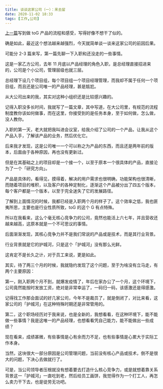 ```yaml
---
title: 谈谈这家公司（一）：来去留
date: 2020-11-02 18:33
tags: [工作,公司]
---
```


[上一篇](/2020/10/29/toG/)写到做 toG 产品的流程和感受，写得好像不想干了似的。

确是如此，最近这个想法越来越强烈，今天就简单谈一谈来这家公司的前因后果。

可能分 2-3 篇来写，第一篇先聊一下入职和还没走的一些事情。
<!-- more -->
这是一家乙方公司，去年 11 月底以产品经理的角色入职，是总经理直接招进来的，公司是个小公司，管理层级也就三层。

总经理下设几个项目组，每个项目组一个项目经理管理，而我却不属于任何一个项目组，而且还是公司唯一的产品经理，甚是尴尬。

从大公司出来的我，其实对这种小组织还是比较感兴趣的。

记得入职没多长时间，我就写了一篇文章，其中写道，在大公司里，有规范的流程制度教你该如何做事，而在这里，你接受到的是任务本身，至于如何做，怎么做，没人教你。

入职的第一天，老大就把我叫进会议室，给我介绍了公司的一个产品，让我从这个产品入手，了解该产品的业务，然后优化它。

后来我才发现，这是公司唯一一个可以称之为产品的东西，而且还是两年前的版本，后面由于各种原因，再也没有更新过。

但是在其基础之上的项目却是一个接一个，以至于原本一个很具体的产品，直接沦为了一个「研究方向」。

产品是具体的，看得见，摸得着，解决的用户需求也很明确，功能架构也很清晰，而随着项目的堆积，以及客户的各种定制化，逐渐这个产品被分出了四五个版本，每个客户都是一个版本，以至于完全迷失了它的发展路径。

了解到上面情况的时候，我都已经是入职两个月的样子了。这个效率之低，我也匪夷所思，主要也是行业性质所致，toG 的这个 G 有点特殊。

所以在我看来，这么个毫无核心竞争力的公司，竟然也能活上六七年，并且营收还越来越高，这原本就是一个不可思议的事情。

后面渐渐发现，其核心竞争力并不是我们常说的产品或是技术，而是其行业背景。

行业背景就是它的护城河，只是这个「护城河」没有那么光鲜。

这肯定不是长久之计，对于员工来说，更是如此。

其实，待了两三个月的时候，我就隐约发现了这个问题，至于为啥没有立马走，有两个主要原因：

第一，刚入职两个月不到，就爆发疫情了，年后在家办公了一个月，这个环境下，公司竟然能按时发放工资，绝对是非常幸运了，一码归一码，该感激还是得感激。

记得找工作那会面试的好几家公司，今年不是裁员了，就是倒闭了，对比来看，这家公司的「护城河」在这种特殊时期还是非常管用的。

第二，这个职场经历对于我来说，也是全新的，我想看看，在这种环境下，能不能做一些事情？我是这唯一的产品经理，也想看看凭自己能力，能不能做出一些成绩？

现在看来，成绩甚微，有些事情是心有余而力不足，也有些事情是心累大于实际工作本身。

当然，这块很大一部分原因是公司管理问题，当前没有核心产品或技术，倒不是很大的问题，下决心去做就行了。

可是，当公司领导者压根就没有想着要去打造什么核心竞争力，或是就想着靠关系背景这一「护城河」一直吃到老，然后给员工画饼，我觉得作为一个打工人，再怎么卖力干下去，也是徒劳无功吧。